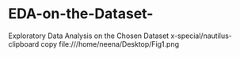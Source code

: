 # EDA-on-the-Dataset-
Exploratory Data Analysis on the Chosen Dataset
x-special/nautilus-clipboard
copy
file:///home/neena/Desktop/Fig1.png
